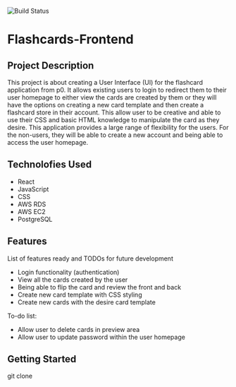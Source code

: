![Build Status](http://18.221.157.116:8080/jenkins/buildStatus/icon?job=p1-frontend/main&subject=%5Bmain%5D%20took%20$%7Bduration%7D%20about%20$%7BstartTime%7D%20ago)

# Flashcards-Frontend

## Project Description
This project is about creating a User Interface (UI) for the flashcard application from p0. It allows existing users to login to redirect them to their user homepage to either view the cards are created by them or they will have the options on creating a new card template and then create a flashcard store in their account. This allow user to be creative and able to use their CSS and basic HTML knowledge to manipulate the card as they desire. This application provides a large range of flexibility for the users. For the non-users, they will be able to create a new account and being able to access the user homepage.

## Technolofies Used
- React 
- JavaScript
- CSS
- AWS RDS
- AWS EC2
- PostgreSQL

## Features
List of features ready and TODOs for future development
- Login functionality (authentication)
- View all the cards created by the user
- Being able to flip the card and review the front and back 
- Create new card template with CSS styling 
- Create new cards with the desire card template 

To-do list:
- Allow user to delete cards in preview area
- Allow user to update password within the user homepage

## Getting Started
  git clone 
